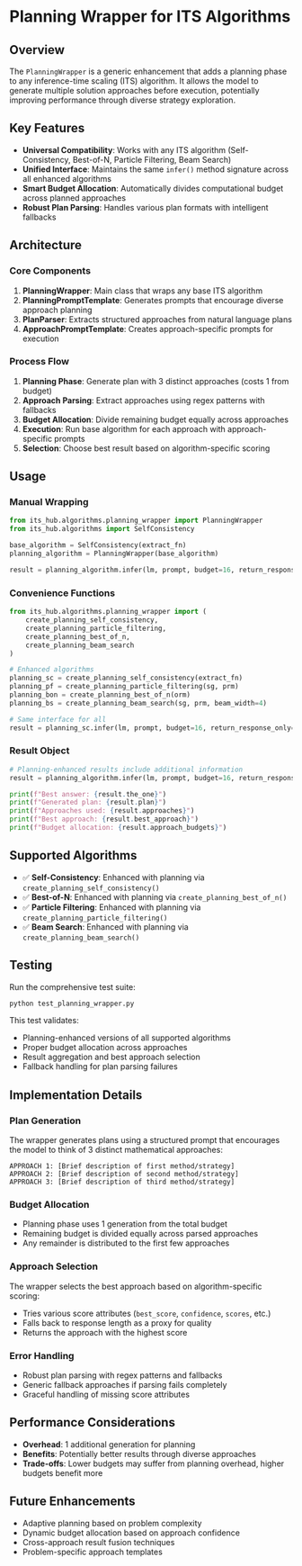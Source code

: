 # Planning Wrapper for ITS Algorithms

## Overview

The `PlanningWrapper` is a generic enhancement that adds a planning phase to any inference-time scaling (ITS) algorithm. It allows the model to generate multiple solution approaches before execution, potentially improving performance through diverse strategy exploration.

## Key Features

- **Universal Compatibility**: Works with any ITS algorithm (Self-Consistency, Best-of-N, Particle Filtering, Beam Search)
- **Unified Interface**: Maintains the same `infer()` method signature across all enhanced algorithms
- **Smart Budget Allocation**: Automatically divides computational budget across planned approaches
- **Robust Plan Parsing**: Handles various plan formats with intelligent fallbacks

## Architecture

### Core Components

1. **PlanningWrapper**: Main class that wraps any base ITS algorithm
2. **PlanningPromptTemplate**: Generates prompts that encourage diverse approach planning
3. **PlanParser**: Extracts structured approaches from natural language plans
4. **ApproachPromptTemplate**: Creates approach-specific prompts for execution

### Process Flow

1. **Planning Phase**: Generate plan with 3 distinct approaches (costs 1 from budget)
2. **Approach Parsing**: Extract approaches using regex patterns with fallbacks
3. **Budget Allocation**: Divide remaining budget equally across approaches
4. **Execution**: Run base algorithm for each approach with approach-specific prompts
5. **Selection**: Choose best result based on algorithm-specific scoring

## Usage

### Manual Wrapping
```python
from its_hub.algorithms.planning_wrapper import PlanningWrapper
from its_hub.algorithms import SelfConsistency

base_algorithm = SelfConsistency(extract_fn)
planning_algorithm = PlanningWrapper(base_algorithm)

result = planning_algorithm.infer(lm, prompt, budget=16, return_response_only=False)
```

### Convenience Functions
```python
from its_hub.algorithms.planning_wrapper import (
    create_planning_self_consistency,
    create_planning_particle_filtering, 
    create_planning_best_of_n,
    create_planning_beam_search
)

# Enhanced algorithms
planning_sc = create_planning_self_consistency(extract_fn)
planning_pf = create_planning_particle_filtering(sg, prm)
planning_bon = create_planning_best_of_n(orm)
planning_bs = create_planning_beam_search(sg, prm, beam_width=4)

# Same interface for all
result = planning_sc.infer(lm, prompt, budget=16, return_response_only=False)
```

### Result Object
```python
# Planning-enhanced results include additional information
result = planning_algorithm.infer(lm, prompt, budget=16, return_response_only=False)

print(f"Best answer: {result.the_one}")
print(f"Generated plan: {result.plan}")
print(f"Approaches used: {result.approaches}")
print(f"Best approach: {result.best_approach}")
print(f"Budget allocation: {result.approach_budgets}")
```

## Supported Algorithms

- ✅ **Self-Consistency**: Enhanced with planning via `create_planning_self_consistency()`
- ✅ **Best-of-N**: Enhanced with planning via `create_planning_best_of_n()`
- ✅ **Particle Filtering**: Enhanced with planning via `create_planning_particle_filtering()`
- ✅ **Beam Search**: Enhanced with planning via `create_planning_beam_search()`

## Testing

Run the comprehensive test suite:
```bash
python test_planning_wrapper.py
```

This test validates:
- Planning-enhanced versions of all supported algorithms
- Proper budget allocation across approaches
- Result aggregation and best approach selection
- Fallback handling for plan parsing failures

## Implementation Details

### Plan Generation
The wrapper generates plans using a structured prompt that encourages the model to think of 3 distinct mathematical approaches:

```
APPROACH 1: [Brief description of first method/strategy]
APPROACH 2: [Brief description of second method/strategy] 
APPROACH 3: [Brief description of third method/strategy]
```

### Budget Allocation
- Planning phase uses 1 generation from the total budget
- Remaining budget is divided equally across parsed approaches
- Any remainder is distributed to the first few approaches

### Approach Selection
The wrapper selects the best approach based on algorithm-specific scoring:
- Tries various score attributes (`best_score`, `confidence`, `scores`, etc.)
- Falls back to response length as a proxy for quality
- Returns the approach with the highest score

### Error Handling
- Robust plan parsing with regex patterns and fallbacks
- Generic fallback approaches if parsing fails completely
- Graceful handling of missing score attributes

## Performance Considerations

- **Overhead**: 1 additional generation for planning
- **Benefits**: Potentially better results through diverse approaches
- **Trade-offs**: Lower budgets may suffer from planning overhead, higher budgets benefit more

## Future Enhancements

- Adaptive planning based on problem complexity
- Dynamic budget allocation based on approach confidence
- Cross-approach result fusion techniques
- Problem-specific approach templates